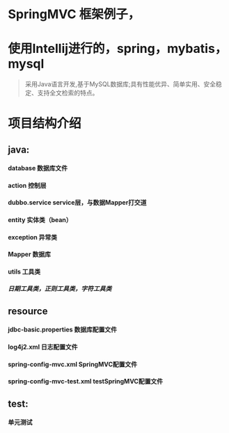 # SpringMVC 框架例子，
# 使用Intellij进行的，spring，mybatis，mysql

> 采用Java语言开发,基于MySQL数据库;具有性能优异、简单实用、安全稳定、支持全文检索的特点。

# 项目结构介绍
## java:
#### database 数据库文件
#### action 控制层
#### dubbo.service service层，与数据Mapper打交道
#### entity 实体类（bean）
#### exception 异常类
#### Mapper 数据库
#### utils 工具类
##### 日期工具类，正则工具类，字符工具类

## resource
 #### jdbc-basic.properties 数据库配置文件
 #### log4j2.xml 日志配置文件
 #### spring-config-mvc.xml SpringMVC配置文件
 #### spring-config-mvc-test.xml testSpringMVC配置文件
## test:
  #### 单元测试